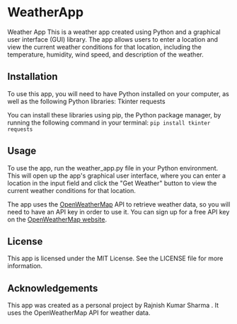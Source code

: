 # WeatherApp
 Weather App This is a weather app created using Python and a graphical user interface (GUI) library. The app allows users to enter a location and view the current weather conditions for that location, including the temperature, humidity, wind speed, and description of the weather.

## Installation
To use this app, you will need to have Python installed on your computer, as well as the following Python libraries:
Tkinter
requests

You can install these libraries using pip, the Python package manager, by running the following command in your terminal:
`pip install tkinter requests`

## Usage
To use the app, run the weather_app.py file in your Python environment. This will open up the app's graphical user interface, where you can enter a location in the input field and click the "Get Weather" button to view the current weather conditions for that location.

The app uses the [OpenWeatherMap](https://openweathermap.org/) API to retrieve weather data, so you will need to have an API key in order to use it. You can sign up for a free API key on the [OpenWeatherMap website](https://openweathermap.org/).



## License
This app is licensed under the MIT License. See the LICENSE file for more information.

## Acknowledgements
This app was created as a personal project by Rajnish Kumar Sharma . It uses the OpenWeatherMap API for weather data.
